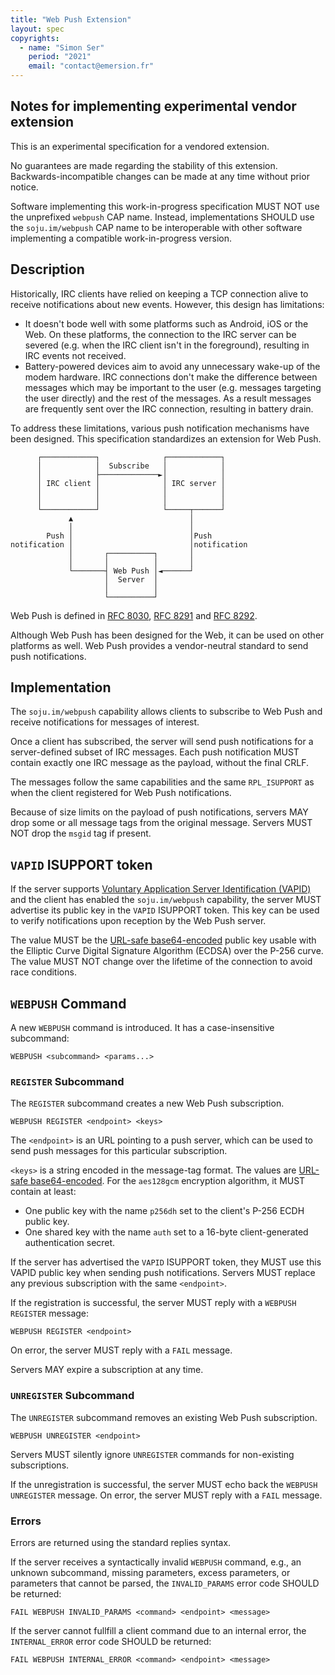 ```yaml
---
title: "Web Push Extension"
layout: spec
copyrights:
  - name: "Simon Ser"
    period: "2021"
    email: "contact@emersion.fr"
---
```


## Notes for implementing experimental vendor extension

This is an experimental specification for a vendored extension.

No guarantees are made regarding the stability of this extension. Backwards-incompatible changes can be made at any time without prior notice.

Software implementing this work-in-progress specification MUST NOT use the unprefixed `webpush` CAP name. Instead, implementations SHOULD use the `soju.im/webpush` CAP name to be interoperable with other software implementing a compatible work-in-progress version.

## Description

Historically, IRC clients have relied on keeping a TCP connection alive to receive notifications about new events. However, this design has limitations:

- It doesn't bode well with some platforms such as Android, iOS or the Web. On these platforms, the connection to the IRC server can be severed (e.g. when the IRC client isn't in the foreground), resulting in IRC events not received.
- Battery-powered devices aim to avoid any unnecessary wake-up of the modem hardware. IRC connections don't make the difference between messages which may be important to the user (e.g. messages targeting the user directly) and the rest of the messages. As a result messages are frequently sent over the IRC connection, resulting in battery drain.

To address these limitations, various push notification mechanisms have been designed. This specification standardizes an extension for Web Push.

```
      ┌────────────┐              ┌────────────┐
      │            │  Subscribe   │            │
      │            ├─────────────►│            │
      │ IRC client │              │ IRC server │
      │            │              │            │
      │            │              │            │
      └────────────┘              └─────┬──────┘
             ▲                          │
             │                          │
        Push │                          │Push
notification │                          │notification
             │       ┌──────────┐       │
             │       │          │       │
             └───────┤ Web Push │◄──────┘
                     │  Server  │
                     │          │
                     └──────────┘
```

Web Push is defined in [RFC 8030], [RFC 8291] and [RFC 8292].

Although Web Push has been designed for the Web, it can be used on other platforms as well. Web Push provides a vendor-neutral standard to send push notifications.

## Implementation

The `soju.im/webpush` capability allows clients to subscribe to Web Push and receive notifications for messages of interest.

Once a client has subscribed, the server will send push notifications for a server-defined subset of IRC messages. Each push notification MUST contain exactly one IRC message as the payload, without the final CRLF.

The messages follow the same capabilities and the same `RPL_ISUPPORT` as when the client registered for Web Push notifications.

Because of size limits on the payload of push notifications, servers MAY drop some or all message tags from the original message. Servers MUST NOT drop the `msgid` tag if present.

## `VAPID` ISUPPORT token

If the server supports [Voluntary Application Server Identification (VAPID)][RFC 8292] and the client has enabled the `soju.im/webpush` capability, the server MUST advertise its public key in the `VAPID` ISUPPORT token. This key can be used to verify notifications upon reception by the Web Push server.

The value MUST be the [URL-safe base64-encoded][RFC 4648 section 5] public key usable with the Elliptic Curve Digital Signature Algorithm (ECDSA) over the P-256 curve. The value MUST NOT change over the lifetime of the connection to avoid race conditions.

## `WEBPUSH` Command

A new `WEBPUSH` command is introduced. It has a case-insensitive subcommand:

    WEBPUSH <subcommand> <params...>

### `REGISTER` Subcommand

The `REGISTER` subcommand creates a new Web Push subscription.

    WEBPUSH REGISTER <endpoint> <keys>

The `<endpoint>` is an URL pointing to a push server, which can be used to send push messages for this particular subscription.

`<keys>` is a string encoded in the message-tag format. The values are [URL-safe base64-encoded][RFC 4648 section 5]. For the `aes128gcm` encryption algorithm, it MUST contain at least:

- One public key with the name `p256dh` set to the client's P-256 ECDH public key.
- One shared key with the name `auth` set to a 16-byte client-generated authentication secret.

If the server has advertised the `VAPID` ISUPPORT token, they MUST use this VAPID public key when sending push notifications. Servers MUST replace any previous subscription with the same `<endpoint>`.

If the registration is successful, the server MUST reply with a `WEBPUSH REGISTER` message:

    WEBPUSH REGISTER <endpoint>

On error, the server MUST reply with a `FAIL` message.

Servers MAY expire a subscription at any time.

### `UNREGISTER` Subcommand

The `UNREGISTER` subcommand removes an existing Web Push subscription.

    WEBPUSH UNREGISTER <endpoint>

Servers MUST silently ignore `UNREGISTER` commands for non-existing subscriptions.

If the unregistration is successful, the server MUST echo back the `WEBPUSH UNREGISTER` message. On error, the server MUST reply with a `FAIL` message.

### Errors

Errors are returned using the standard replies syntax.

If the server receives a syntactically invalid `WEBPUSH` command, e.g., an unknown subcommand, missing parameters, excess parameters, or parameters that cannot be parsed, the `INVALID_PARAMS` error code SHOULD be returned:

```
FAIL WEBPUSH INVALID_PARAMS <command> <endpoint> <message>
```

If the server cannot fullfill a client command due to an internal error, the `INTERNAL_ERROR` error code SHOULD be returned:

```
FAIL WEBPUSH INTERNAL_ERROR <command> <endpoint> <message>
```

[RFC 8030]: https://datatracker.ietf.org/doc/html/rfc8030
[RFC 8291]: https://datatracker.ietf.org/doc/html/rfc8291
[RFC 8292]: https://datatracker.ietf.org/doc/html/rfc8292
[RFC 4648 section 5]: https://www.rfc-editor.org/rfc/rfc4648.html#section-5
